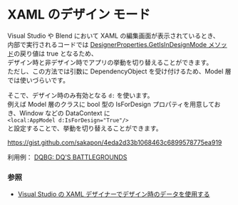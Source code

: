 # XAML のデザイン モード
Visual Studio や Blend において XAML の編集画面が表示されているとき、  
内部で実行されるコードでは [DesignerProperties.GetIsInDesignMode メソッド](https://learn.microsoft.com/dotnet/api/system.componentmodel.designerproperties.getisindesignmode)の戻り値は true となるため、  
デザイン時と非デザイン時でアプリの挙動を切り替えることができます。  
ただし、この方法では引数に DependencyObject を受け付けるため、Model 層では使いづらいです。

そこで、デザイン時のみ有効となる `d:` を使います。  
例えば Model 層のクラスに bool 型の IsForDesign プロパティを用意しておき、Window などの DataContext に  
`<local:AppModel d:IsForDesign="True"/>`  
と設定することで、挙動を切り替えることができます。

https://gist.github.com/sakapon/4eda2d33b1068463c6899578775ea919

利用例： [DQBG: DQ'S BATTLEGROUNDS](https://github.com/kcg-edu-future-lab/DQBG/blob/main/DQBG/DQBG/MainWindow.xaml)

### 参照
- [Visual Studio の XAML デザイナーでデザイン時のデータを使用する](https://learn.microsoft.com/visualstudio/xaml-tools/xaml-designtime-data)
